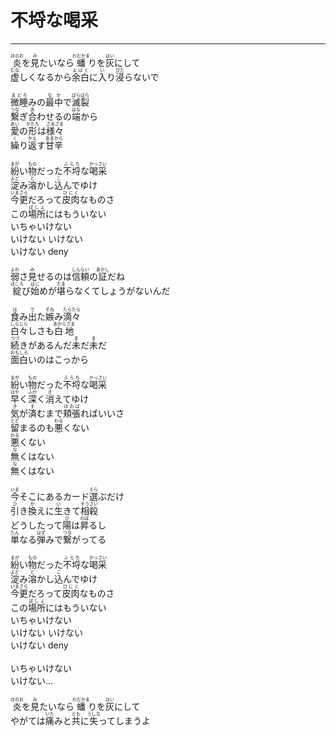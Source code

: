 # 不埒な喝采
---
<lyric>
<ruby>炎<rt>ほのお</rt></ruby>を<ruby>見<rt>み</rt></ruby>たいなら<ruby>蟠<rt>わだかま</rt></ruby>りを<ruby>灰<rt>はい</rt></ruby>にして<br/>
<ruby>虚<rt>むな</rt></ruby>しくなるから<ruby>余白<rt>よはく</rt></ruby>に<ruby>入<rt>い</rt></ruby>り<ruby>浸<rt>びた</rt></ruby>らないで<br/>
<br/>
<ruby>微睡<rt>まどろ</rt></ruby>みの<ruby>最中<rt>なか</rt></ruby>で<ruby>滅裂<rt>ばらばら</rt></ruby><br/>
<ruby>繋<rt>つな</rt></ruby>ぎ<ruby>合<rt>あ</rt></ruby>わせるの<ruby>端<rt>はな</rt></ruby>から<br/>
<ruby>愛<rt>あい</rt></ruby>の<ruby>形<rt>かたち</rt></ruby>は<ruby>様々<rt>さまざま</rt></ruby><br/>
<ruby>繰<rt>く</rt></ruby>り<ruby>返<rt>かえ</rt></ruby>す<ruby>甘辛<rt>あまから</rt></ruby><br/>
<br/>
<ruby>紛<rt>まが</rt></ruby>い<ruby>物<rt>もの</rt></ruby>だった<ruby>不埒<rt>ふらち</rt></ruby>な<ruby>喝采<rt>かっさい</rt></ruby><br/>
<ruby>淀<rt>よど</rt></ruby>み<ruby>溶<rt>と</rt></ruby>かし<ruby>込<rt>こ</rt></ruby>んでゆけ<br/>
<ruby>今更<rt>いまさら</rt></ruby>だろって<ruby>皮肉<rt>ひにく</rt></ruby>なものさ<br/>
この<ruby>場所<rt>ばしょ</rt></ruby>にはもういない<br/>
いちゃいけない<br/>
いけない いけない<br/>
いけない deny<br/>
<br/>
<ruby>弱<rt>よわ</rt></ruby>さ<ruby>見<rt>み</rt></ruby>せるのは<ruby>信頼<rt>しんらい</rt></ruby>の<ruby>証<rt>あかし</rt></ruby>だね<br/>
<ruby>綻<rt>ほころ</rt></ruby>び<ruby>始<rt>はじ</rt></ruby>めが<ruby>堪<rt>たま</rt></ruby>らなくてしょうがないんだ<br/>
<br/>
<ruby>食<rt>は</rt></ruby>み<ruby>出<rt>で</rt></ruby>た<ruby>嫉<rt>そね</rt></ruby>み<ruby>滴々<rt>たらたら</rt></ruby><br/>
<ruby>白々<rt>しらじら</rt></ruby>しさも<ruby>白地<rt>あからさま</rt></ruby><br/>
<ruby>続<rt>つづ</rt></ruby>きがあるんだ<ruby>未<rt>ま</rt></ruby>だ<ruby>未<rt>ま</rt></ruby>だ<br/>
<ruby>面白<rt>おもしろ</rt></ruby>いのはこっから<br/>
<br/>
<ruby>紛<rt>まが</rt></ruby>い<ruby>物<rt>もの</rt></ruby>だった<ruby>不埒<rt>ふらち</rt></ruby>な<ruby>喝采<rt>かっさい</rt></ruby><br/>
<ruby>早<rt>はや</rt></ruby>く<ruby>深<rt>ふか</rt></ruby>く<ruby>消<rt>き</rt></ruby>えてゆけ<br/>
<ruby>気<rt>き</rt></ruby>が<ruby>済<rt>す</rt></ruby>むまで<ruby>頬張<rt>ほおば</rt></ruby>ればいいさ<br/>
<ruby>留<rt>とど</rt></ruby>まるのも<ruby>悪<rt>わる</rt></ruby>くない<br/>
<ruby>悪<rt>わる</rt></ruby>くない<br/>
<ruby>無<rt>な</rt></ruby>くはない<br/>
<ruby>無<rt>な</rt></ruby>くはない<br/>
<br/>
<ruby>今<rt>いま</rt></ruby>そこにあるカード<ruby>選<rt>えら</rt></ruby>ぶだけ<br/>
<ruby>引<rt>ひ</rt></ruby>き<ruby>換<rt>か</rt></ruby>えに<ruby>生<rt>い</rt></ruby>きて<ruby>相殺<rt>そうさい</rt></ruby><br/>
どうしたって<ruby>陽<rt>ひ</rt></ruby>は<ruby>昇<rt>のぼ</rt></ruby>るし<br/>
<ruby>単<rt>たん</rt></ruby>なる<ruby>弾<rt>はず</rt></ruby>みで<ruby>繋<rt>つな</rt></ruby>がってる<br/>
<br/>
<ruby>紛<rt>まが</rt></ruby>い<ruby>物<rt>もの</rt></ruby>だった<ruby>不埒<rt>ふらち</rt></ruby>な<ruby>喝采<rt>かっさい</rt></ruby><br/>
<ruby>淀<rt>よど</rt></ruby>み<ruby>溶<rt>と</rt></ruby>かし<ruby>込<rt>こ</rt></ruby>んでゆけ<br/>
<ruby>今更<rt>いまさら</rt></ruby>だろって<ruby>皮肉<rt>ひにく</rt></ruby>なものさ<br/>
この<ruby>場所<rt>ばしょ</rt></ruby>にはもういない<br/>
いちゃいけない<br/>
いけない いけない<br/>
いけない deny<br/>
<br/>
いちゃいけない<br/>
いけない...<br/>
<br/>
<ruby>炎<rt>ほのお</rt></ruby>を<ruby>見<rt>み</rt></ruby>たいなら<ruby>蟠<rt>わだかま</rt></ruby>りを<ruby>灰<rt>はい</rt></ruby>にして<br/>
やがては<ruby>痛<rt>いた</rt></ruby>みと<ruby>共<rt>とも</rt></ruby>に<ruby>失<rt>うしな</rt></ruby>ってしまうよ<br/>
</lyric>
